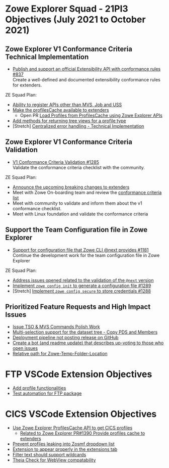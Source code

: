 # Zowe Explorer Squad - 21PI3 Objectives (July 2021 to October 2021)


## Zowe Explorer V1 Conformance Criteria Technical Implementation

* [Publish and support an official Extensibility API with conformance rules #837](https://github.com/zowe/vscode-extension-for-zowe/issues/837)  
Create a well-defined and documented extensibility conformance rules for extenders.

ZE Squad Plan:  
- [Ability to register APIs other than MVS, Job and USS](https://github.com/zowe/vscode-extension-for-zowe/issues/1387)
- [Make the profilesCache available to extenders](https://github.com/zowe/vscode-extension-for-zowe/issues/1281)
  - Open PR [Load Profiles from ProfilesCache using Zowe Explorer APIs](https://github.com/zowe/vscode-extension-for-zowe/pull/1390)
- [Add methods for returning tree views for a profile type](#)
- [Stretch] [Centralized error handling - Technical Implementation](https://github.com/zowe/vscode-extension-for-zowe/issues/388)

## Zowe Explorer V1 Conformance Criteria Validation

* [V1 Conformance Criteria Validation #1285](https://github.com/zowe/vscode-extension-for-zowe/issues/1285)  
Validate the conformance criteria checklist with the community.

ZE Squad Plan:  
- [Announce the upcoming breaking changes to extenders](https://github.com/zowe/vscode-extension-for-zowe/issues/1405)
- Meet with Zowe On-boarding team and review the [conformance criteria list](https://github.com/zowe/vscode-extension-for-zowe/blob/master/docs/README-Conformance.md)
- Meet with community to validate and inform them about the v1 conformance checklist.
- Meet with Linux foundation and validate the conformance criteria

  
## Support the Team Configuration file in Zowe Explorer

* [Support for configuration file that Zowe CLI @next provides #1181](https://github.com/zowe/vscode-extension-for-zowe/issues/1181)  
Continue the development work for the team configuration file in Zowe Explorer

ZE Squad Plan:  
- [Address issues opened related to the validation of the `@next` version](https://github.com/zowe/vscode-extension-for-zowe/issues/1406)
-  [Implement `zowe config init` to generate a configuration file #1289](https://github.com/zowe/vscode-extension-for-zowe/issues/1289)
-  [Stretch] [Implement `zowe config secure` to store credentials #1288](https://github.com/zowe/vscode-extension-for-zowe/issues/1288)

## Prioritized Feature Requests and High Impact Issues

- [Issue TSO & MVS Commands Polish Work](https://github.com/zowe/vscode-extension-for-zowe/issues/1297)
- [Multi-selection support for the dataset tree - Copy PDS and Members](https://github.com/zowe/vscode-extension-for-zowe/issues/1286)
- [Deployment pipeline not posting release on GitHub](https://github.com/zowe/vscode-extension-for-zowe/issues/1186)
- [Create a bot (and readme update) that describes up-voting to those who open issues](https://github.com/zowe/vscode-extension-for-zowe/issues/1169)
- [Relative path for Zowe-Temp-Folder-Location](https://github.com/zowe/vscode-extension-for-zowe/issues/1053)
  
# FTP VSCode Extension Objectives
- [Add profile functionalities](https://github.com/zowe/vscode-extension-for-zowe/issues/1284)
- [Test automation for FTP package](https://github.com/zowe/vscode-extension-for-zowe/issues/1028)

# CICS VSCode Extension Objectives

- [Use Zowe Explorer ProfilesCache API to get CICS profiles](https://github.com/zowe/vscode-extension-for-cics/issues/63)
  - [Related to Zowe Explorer PR#1390 Provide profiles cache to extenders](https://github.com/zowe/vscode-extension-for-zowe/pull/1390)
- [Prevent profiles leaking into Zosmf dropdown list](https://github.com/zowe/vscode-extension-for-cics/issues/51)
- [Extension to appear properly in the extensions tab](https://github.com/zowe/vscode-extension-for-cics/issues/61)
- [Filter text should support wildcards](https://github.com/zowe/vscode-extension-for-cics/issues/57)
- [Theia Check for WebView compatability](https://github.com/zowe/vscode-extension-for-cics/issues/64)
